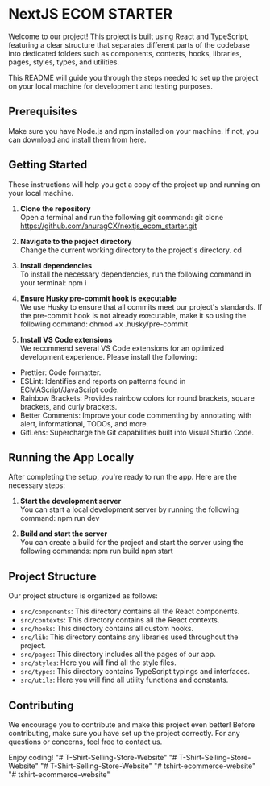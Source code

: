 # NextJS ECOM STARTER

Welcome to our project! This project is built using React and TypeScript, featuring a clear structure that separates different parts of the codebase into dedicated folders such as components, contexts, hooks, libraries, pages, styles, types, and utilities.

This README will guide you through the steps needed to set up the project on your local machine for development and testing purposes.

## Prerequisites

Make sure you have Node.js and npm installed on your machine. If not, you can download and install them from [here](https://nodejs.org/en/download/).

## Getting Started

These instructions will help you get a copy of the project up and running on your local machine.

1. **Clone the repository**  
   Open a terminal and run the following git command:
   git clone https://github.com/anuragCX/nextjs_ecom_starter.git

2. **Navigate to the project directory**  
   Change the current working directory to the project's directory.
   cd <project-directory>

3. **Install dependencies**  
   To install the necessary dependencies, run the following command in your terminal:
   npm i

4. **Ensure Husky pre-commit hook is executable**  
   We use Husky to ensure that all commits meet our project's standards. If the pre-commit hook is not already executable, make it so using the following command:
   chmod +x .husky/pre-commit

5. **Install VS Code extensions**  
   We recommend several VS Code extensions for an optimized development experience. Please install the following:

- Prettier: Code formatter.
- ESLint: Identifies and reports on patterns found in ECMAScript/JavaScript code.
- Rainbow Brackets: Provides rainbow colors for round brackets, square brackets, and curly brackets.
- Better Comments: Improve your code commenting by annotating with alert, informational, TODOs, and more.
- GitLens: Supercharge the Git capabilities built into Visual Studio Code.

## Running the App Locally

After completing the setup, you're ready to run the app. Here are the necessary steps:

1. **Start the development server**  
   You can start a local development server by running the following command:
   npm run dev

2. **Build and start the server**  
   You can create a build for the project and start the server using the following commands:
   npm run build
   npm start

## Project Structure

Our project structure is organized as follows:

- `src/components`: This directory contains all the React components.
- `src/contexts`: This directory contains all the React contexts.
- `src/hooks`: This directory contains all custom hooks.
- `src/lib`: This directory contains any libraries used throughout the project.
- `src/pages`: This directory includes all the pages of our app.
- `src/styles`: Here you will find all the style files.
- `src/types`: This directory contains TypeScript typings and interfaces.
- `src/utils`: Here you will find all utility functions and constants.

## Contributing

We encourage you to contribute and make this project even better! Before contributing, make sure you have set up the project correctly. For any questions or concerns, feel free to contact us.

Enjoy coding!
"# T-Shirt-Selling-Store-Website" 
"# T-Shirt-Selling-Store-Website" 
"# T-Shirt-Selling-Store-Website" 
"# tshirt-ecommerce-website" 
"# tshirt-ecommerce-website" 
